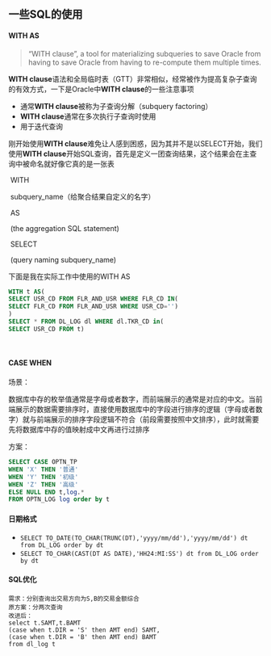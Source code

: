 ## 一些SQL的使用

#### WITH AS

> “WITH clause”, a tool for materializing subqueries to save Oracle from having to save Oracle from having to re-compute them multiple times.

**WITH clause**语法和全局临时表（GTT）非常相似，经常被作为提高复杂子查询的有效方式，一下是Oracle中**WITH clause**的一些注意事项

- 通常**WITH clause**被称为子查询分解（subquery factoring）
- **WITH clause**通常在多次执行子查询时使用
- 用于迭代查询

刚开始使用**WITH clause**难免让人感到困惑，因为其并不是以SELECT开始，我们使用**WITH clause**开始SQL查询，首先是定义一团查询结果，这个结果会在主查询中被命名就好像它真的是一张表

​	WITH

​	subquery_name（给聚合结果自定义的名字）

​	AS	

​	(the aggregation SQL statement)

​	SELECT

​	(query naming subquery_name)

下面是我在实际工作中使用的WITH AS

```sql
WITH t AS( 
SELECT USR_CD FROM FLR_AND_USR WHERE FLR_CD IN(
SELECT FLR_CD FROM FLR_AND_USR WHERE USR_CD='')
)
SELECT * FROM DL_LOG dl WHERE dl.TKR_CD in(
SELECT USR_CD FROM t) 
```

​	

#### CASE WHEN

场景：

数据库中存的枚举值通常是字母或者数字，而前端展示的通常是对应的中文。当前端展示的数据需要排序时，直接使用数据库中的字段进行排序的逻辑（字母或者数字）就与前端展示的排序字段逻辑不符合（前段需要按照中文排序），此时就需要先将数据库中存的值映射成中文再进行过排序

方案：

```sql
SELECT CASE OPTN_TP
WHEN 'X' THEN '普通'
WHEN 'Y' THEN '初级'
WHEN 'Z' THEN '高级'
ELSE NULL END t,log.*
FROM OPTN_LOG log order by t
```



#### 日期格式

- `SELECT TO_DATE(TO_CHAR(TRUNC(DT),'yyyy/mm/dd'),'yyyy/mm/dd') dt from DL_LOG order by dt`
- `SELECT TO_CHAR(CAST(DT AS DATE),'HH24:MI:SS') dt from DL_LOG order by dt` 



#### SQL优化

```mysql
需求：分别查询出交易方向为S,B的交易金额综合
原方案：分两次查询
改进后：
select t.SAMT,t.BAMT
(case when t.DIR = 'S' then AMT end) SAMT,
(case when t.DIR = 'B' then AMT end) BAMT
from dl_log t 
```


